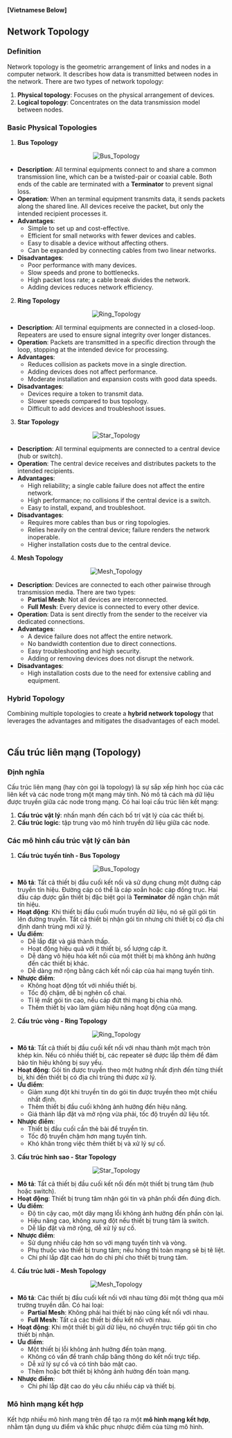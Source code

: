 **[Vietnamese Below]**

## Network Topology

### Definition
Network topology is the geometric arrangement of links and nodes in a computer network. It describes how data is transmitted between nodes in the network. There are two types of network topology:
1. **Physical topology**: Focuses on the physical arrangement of devices.
2. **Logical topology**: Concentrates on the data transmission model between nodes.

### Basic Physical Topologies

1. **Bus Topology**
<p align="center">
  <img src="../image/Chapter3/Bus_Topology.png" alt="Bus_Topology">
</p>


   - **Description**: All terminal equipments connect to and share a common transmission line, which can be a twisted-pair or coaxial cable. Both ends of the cable are terminated with a **Terminator** to prevent signal loss.
   - **Operation**: When an terminal equipment transmits data, it sends packets along the shared line. All devices receive the packet, but only the intended recipient processes it.
   - **Advantages**:
     - Simple to set up and cost-effective.
     - Efficient for small networks with fewer devices and cables.
     - Easy to disable a device without affecting others.
     - Can be expanded by connecting cables from two linear networks.
   - **Disadvantages**:
     - Poor performance with many devices.
     - Slow speeds and prone to bottlenecks.
     - High packet loss rate; a cable break divides the network.
     - Adding devices reduces network efficiency.

2. **Ring Topology**
<p align="center">
  <img src="../image/Chapter3/Ring_Topology.png" alt="Ring_Topology">
</p>


   - **Description**: All terminal equipments are connected in a closed-loop. Repeaters are used to ensure signal integrity over longer distances.
   - **Operation**: Packets are transmitted in a specific direction through the loop, stopping at the intended device for processing.
   - **Advantages**:
     - Reduces collision as packets move in a single direction.
     - Adding devices does not affect performance.
     - Moderate installation and expansion costs with good data speeds.
   - **Disadvantages**:
     - Devices require a token to transmit data.
     - Slower speeds compared to bus topology.
     - Difficult to add devices and troubleshoot issues.

3. **Star Topology**
<p align="center">
  <img src="../image/Chapter3/Star_Topology.png" alt="Star_Topology">
</p>


   - **Description**: All terminal equipments are connected to a central device (hub or switch).
   - **Operation**: The central device receives and distributes packets to the intended recipients.
   - **Advantages**:
     - High reliability; a single cable failure does not affect the entire network.
     - High performance; no collisions if the central device is a switch.
     - Easy to install, expand, and troubleshoot.
   - **Disadvantages**:
     - Requires more cables than bus or ring topologies.
     - Relies heavily on the central device; failure renders the network inoperable.
     - Higher installation costs due to the central device.

4. **Mesh Topology**
<p align="center">
  <img src="../image/Chapter3/Mesh_Topology.png" alt="Mesh_Topology">
</p>


   - **Description**: Devices are connected to each other pairwise through transmission media. There are two types:
     - **Partial Mesh**: Not all devices are interconnected.
     - **Full Mesh**: Every device is connected to every other device.
   - **Operation**: Data is sent directly from the sender to the receiver via dedicated connections.
   - **Advantages**:
     - A device failure does not affect the entire network.
     - No bandwidth contention due to direct connections.
     - Easy troubleshooting and high security.
     - Adding or removing devices does not disrupt the network.
   - **Disadvantages**:
     - High installation costs due to the need for extensive cabling and equipment.

### Hybrid Topology
Combining multiple topologies to create a **hybrid network topology** that leverages the advantages and mitigates the disadvantages of each model.

<div style="border-top: 2px solid white; margin: 20px 0;"></div>

## Cấu trúc liên mạng (Topology)

### Định nghĩa
Cấu trúc liên mạng (hay còn gọi là topology) là sự sắp xếp hình học của các liên kết và các node trong một mạng máy tính. Nó mô tả cách mà dữ liệu được truyền giữa các node trong mạng. Có hai loại cấu trúc liên kết mạng: 
1. **Cấu trúc vật lý**: nhấn mạnh đến cách bố trí vật lý của các thiết bị.
2. **Cấu trúc logic**: tập trung vào mô hình truyền dữ liệu giữa các node.

### Các mô hình cấu trúc vật lý căn bản

1. **Cấu trúc tuyến tính - Bus Topology**
<p align="center">
  <img src="../image/Chapter3/Bus_Topology.png" alt="Bus_Topology">
</p>


   - **Mô tả**: Tất cả thiết bị đầu cuối kết nối và sử dụng chung một đường cáp truyền tín hiệu. Đường cáp có thể là cáp xoắn hoặc cáp đồng trục. Hai đầu cáp được gắn thiết bị đặc biệt gọi là **Terminator** để ngăn chặn mất tín hiệu.
   - **Hoạt động**: Khi thiết bị đầu cuối muốn truyền dữ liệu, nó sẽ gửi gói tin lên đường truyền. Tất cả thiết bị nhận gói tin nhưng chỉ thiết bị có địa chỉ định danh trùng mới xử lý.
   - **Ưu điểm**:
     - Dễ lắp đặt và giá thành thấp.
     - Hoạt động hiệu quả với ít thiết bị, số lượng cáp ít.
     - Dễ dàng vô hiệu hóa kết nối của một thiết bị mà không ảnh hưởng đến các thiết bị khác.
     - Dễ dàng mở rộng bằng cách kết nối cáp của hai mạng tuyến tính.
   - **Nhược điểm**:
     - Không hoạt động tốt với nhiều thiết bị.
     - Tốc độ chậm, dễ bị nghẽn cổ chai.
     - Tỉ lệ mất gói tin cao, nếu cáp đứt thì mạng bị chia nhỏ.
     - Thêm thiết bị vào làm giảm hiệu năng hoạt động của mạng.

2. **Cấu trúc vòng - Ring Topology**
<p align="center">
  <img src="../image/Chapter3/Ring_Topology.png" alt="Ring_Topology">
</p>


   - **Mô tả**: Tất cả thiết bị đầu cuối kết nối với nhau thành một mạch tròn khép kín. Nếu có nhiều thiết bị, các repeater sẽ được lắp thêm để đảm bảo tín hiệu không bị suy yếu.
   - **Hoạt động**: Gói tin được truyền theo một hướng nhất định đến từng thiết bị, khi đến thiết bị có địa chỉ trùng thì được xử lý.
   - **Ưu điểm**:
     - Giảm xung đột khi truyền tin do gói tin được truyền theo một chiều nhất định.
     - Thêm thiết bị đầu cuối không ảnh hưởng đến hiệu năng.
     - Giá thành lắp đặt và mở rộng vừa phải, tốc độ truyền dữ liệu tốt.
   - **Nhược điểm**:
     - Thiết bị đầu cuối cần thẻ bài để truyền tin.
     - Tốc độ truyền chậm hơn mạng tuyến tính.
     - Khó khăn trong việc thêm thiết bị và xử lý sự cố.

3. **Cấu trúc hình sao - Star Topology**
<p align="center">
  <img src="../image/Chapter3/Star_Topology.png" alt="Star_Topology">
</p>


   - **Mô tả**: Tất cả thiết bị đầu cuối kết nối đến một thiết bị trung tâm (hub hoặc switch).
   - **Hoạt động**: Thiết bị trung tâm nhận gói tin và phân phối đến đúng đích.
   - **Ưu điểm**:
     - Độ tin cậy cao, một dây mạng lỗi không ảnh hưởng đến phần còn lại.
     - Hiệu năng cao, không xung đột nếu thiết bị trung tâm là switch.
     - Dễ lắp đặt và mở rộng, dễ xử lý sự cố.
   - **Nhược điểm**:
     - Sử dụng nhiều cáp hơn so với mạng tuyến tính và vòng.
     - Phụ thuộc vào thiết bị trung tâm; nếu hỏng thì toàn mạng sẽ bị tê liệt.
     - Chi phí lắp đặt cao hơn do chi phí cho thiết bị trung tâm.

4. **Cấu trúc lưới - Mesh Topology**
<p align="center">
  <img src="../image/Chapter3/Mesh_Topology.png" alt="Mesh_Topology">
</p>


   - **Mô tả**: Các thiết bị đầu cuối kết nối với nhau từng đôi một thông qua môi trường truyền dẫn. Có hai loại: 
     - **Partial Mesh**: Không phải hai thiết bị nào cũng kết nối với nhau.
     - **Full Mesh**: Tất cả các thiết bị đều kết nối với nhau.
   - **Hoạt động**: Khi một thiết bị gửi dữ liệu, nó chuyển trực tiếp gói tin cho thiết bị nhận.
   - **Ưu điểm**:
     - Một thiết bị lỗi không ảnh hưởng đến toàn mạng.
     - Không có vấn đề tranh chấp băng thông do kết nối trực tiếp.
     - Dễ xử lý sự cố và có tính bảo mật cao.
     - Thêm hoặc bớt thiết bị không ảnh hưởng đến toàn mạng.
   - **Nhược điểm**:
     - Chi phí lắp đặt cao do yêu cầu nhiều cáp và thiết bị.

### Mô hình mạng kết hợp
Kết hợp nhiều mô hình mạng trên để tạo ra một **mô hình mạng kết hợp**, nhằm tận dụng ưu điểm và khắc phục nhược điểm của từng mô hình.
